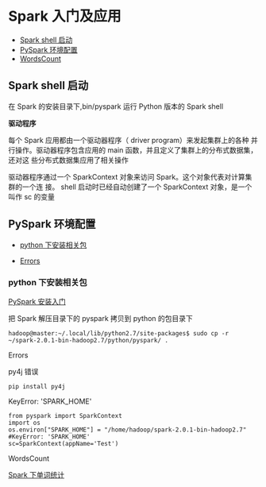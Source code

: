 

# Spark 入门及应用

- [Spark shell 启动](#id1)
- [PySpark 环境配置](#id2)
- [WordsCount](#id3)

<h2 id="id1">Spark shell 启动</h2>
在 Spark 的安装目录下,bin/pyspark 运行 Python 版本的 Spark shell


**驱动程序**

每个 Spark 应用都由一个驱动器程序（ driver program）来发起集群上的各种
并行操作。驱动器程序包含应用的 main 函数，并且定义了集群上的分布式数据集，还对这
些分布式数据集应用了相关操作

驱动器程序通过一个 SparkContext 对象来访问 Spark。这个对象代表对计算集群的一个连
接。 shell 启动时已经自动创建了一个 SparkContext 对象，是一个叫作 sc 的变量


<h2 id="id2">PySpark 环境配置</h2>

- [python 下安装相关包](#h321)

- [Errors](#h322)

<h3 id="h321">python 下安装相关包</h3>

[PySpark 安装入门](1)

把 Spark 解压目录下的 pyspark 拷贝到 python 的包目录下

```
hadoop@master:~/.local/lib/python2.7/site-packages$ sudo cp -r ~/spark-2.0.1-bin-hadoop2.7/python/pyspark/ .
```

Errors

py4j 错误
```
pip install py4j
```


KeyError: 'SPARK_HOME'

```
from pyspark import SparkContext
import os
os.environ["SPARK_HOME"] = "/home/hadoop/spark-2.0.1-bin-hadoop2.7"   #KeyError: 'SPARK_HOME'
sc=SparkContext(appName='Test')
```


WordsCount

[Spark 下单词统计](pySpark.ipynb)

 [1]: http://blog.csdn.net/a819825294/article/details/51782773


































